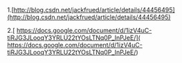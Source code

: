 1.[http://blog.csdn.net/jackfrued/article/details/44456495](http://blog.csdn.net/jackfrued/article/details/44456495)


2.[ https://docs.google.com/document/d/1izV4uC-tiRJG3JLooqY3YRLU22tYOsLTNq0P_InPJeE/]( https://docs.google.com/document/d/1izV4uC-tiRJG3JLooqY3YRLU22tYOsLTNq0P_InPJeE/)

